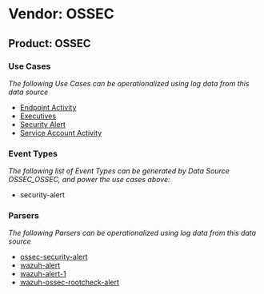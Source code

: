Vendor: OSSEC
=============
Product: OSSEC
--------------

### Use Cases

_The following Use Cases can be operationalized using log data from this data source_

* [Endpoint Activity](../UseCases/usecase_endpoint_activity.md)
* [Executives](../UseCases/usecase_executives.md)
* [Security Alert](../UseCases/usecase_security_alert.md)
* [Service Account Activity](../UseCases/usecase_service_account_activity.md)


### Event Types

_The following list of Event Types can be generated by Data Source OSSEC_OSSEC, and power the use cases above:_

- security-alert


### Parsers

_The following Parsers can be operationalized using log data from this data source_

* [ossec-security-alert](../Parsers/parserContent_ossec-security-alert.md)
* [wazuh-alert](../Parsers/parserContent_wazuh-alert.md)
* [wazuh-alert-1](../Parsers/parserContent_wazuh-alert-1.md)
* [wazuh-ossec-rootcheck-alert](../Parsers/parserContent_wazuh-ossec-rootcheck-alert.md)

